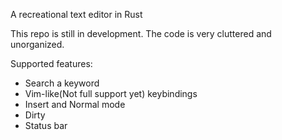 A recreational text editor in Rust

This repo is still in development. The code is very cluttered and unorganized.

Supported features:
- Search a keyword
- Vim-like(Not full support yet) keybindings
- Insert and Normal mode 
- Dirty 
- Status bar
